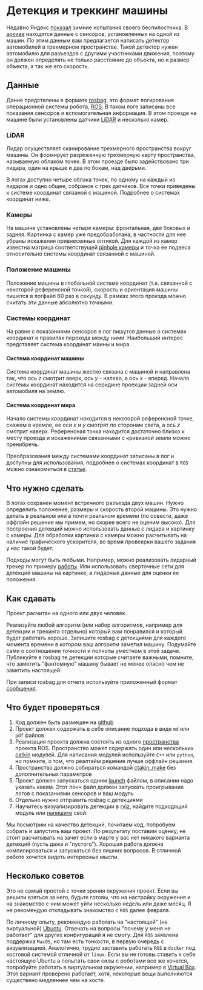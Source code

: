 # Детекция и треккинг машины

Недавно Яндекс [показал](https://www.youtube.com/watch?v=7hUut7Hsgys) зимние испытания своего беспилостника.
В [архиве](TODO) находятся данные с сенсоров, установленных на одной из машин.
По этим данным вам предлагается написать детектор автомобилей в трехмерном пространстве. 
Такой детектор нужен автомобилю для разъездов с другими участниками движения, поэтому он должен определять не только расстояние до объекта, 
но и размер объекта, а так же его скорость.

## Данные

Данне предствлены в формате [rosbag](http://wiki.ros.org/rosbag), это формат логирования операционной системы робота, [ROS](http://www.ros.org/).
В таком логе записаны все показания сенсоров и вспомогательная информация. 
В этом проезде на машине были установлены датчики [LiDAR](https://ru.wikipedia.org/wiki/Лидар) и несколько камер.

### LiDAR

Лидар осуществляет сканирование трехмерного пространства вокруг машины. Он формирует разреженную трехмерную карту пространства, называемую облаком точек.
В этом проезде было задействовано три лидара, один на крыше и два по бокам, над дверьми.

В логах доступно четыре облака точек, по одному на каждый из лидаров и одно общее, собраное с трех датчиков.
Все точки приведены к системе координат связаной с машиной. Подробнее о системах координат ниже.

### Камеры

На машине установлены четыре камеры: фронтальная, две боковых и задняя. 
Картинка с камер уже предобработана, в частности для нее убраны искажения привнесенные оптикой.
Для каждой из камер известна матрица соответствущей [pinhole камеры](https://en.wikipedia.org/wiki/Camera_matrix) 
и точка ее подвеса относительно системы координат связанной с машиной.

### Положение машины

Положение машины в глобальной системе координат (т.е. связанной с некоторой референсной точкой),
 скорость и ориентация машины пишется в логфайл 60 раз в секунду. В рамках этого проезда можно считать эти данные абсолютно точными.

### Системы координат

На равне с показаниями сенсоров в лог пишутся данные о системах координат и правилах перехода между ними.
Наибольший интерес представяет система координат маины и мира.

#### Система координат машины

Система координат машины жестко связана с машиной и направлена так, что ось $z$ смотрит вверх, ось $y$ - налево, а ось $x$ - вперед.
Начало системы координат находится на серидине проекции задней оси автомобиля на землю.

#### Система координат мира

Начало системы координат находится в некоторой референсной точке, скажем в кремле, ее оси $x$ и $y$ смотрят по сторонам света, а ось $z$ смотрит наверх.
Референсная точка находится достаточно близко к месту проезда и искажениями связанными с кривизной земли можно пренибречь.

Преобразования между системами координат записаны в лог и доступны для использования, подробнее о системах координат в `ROS` можно ознакомиться в [статье](http://wiki.ros.org/tf).

## Что нужно сделать

В логах сохранен момент встречного разъезда двух машин. Нужно определить положение, размеры и скорость второй машины. Это нужно делать в реальном или
в почти реальном времени (по совести, даже оффлайн решение мы примем, но скорее всего не оценим высоко). Для построения детекций можно использовать данные с лидара и картинку с камеры.
Для обработки картинки с камеры можно расчитывать на наличие графического ускорителя, во время провекрки вашего задания у нас такой будет.

Подходы могут быть любыми.
Например, можно реализовать лидарный трекер по примеру [работы](http://ieeexplore.ieee.org/document/7535461/figures).
Или использовать сверточные сети для детекций машины на картинке, а лидарные данные для оценки ее положения.

## Как сдавать

Проект расчитан на одного или двух человек.

Реализуйте любой алгоритм (или набор алгоритмов, например для детекции и трекинга отдельно) который вам понравился и который будет работать хорошо. Запишите rosbag с детекциями для каждого момента времени в котором ваш алгоритм заметил машину. Подумайте сами о соотношении точности и полноты уместном в этой задаче. Публикуйте в rosbag те детекции которые считаете важными, помните, что заметить "фантомную" машину бывает не менее опасно чем не заметить настоящей.

При записи rosbag для отчета используйте приложенный формат [сообщения](TODO).

## Что будет проверяться 

1) Код должен быть размещен на [github](http://github.com)
2) Проект должен содержать в себе описание подхода в виде `md` или `pdf` файлов
3) Реализация проекта должна состоять из одного [пространства](http://wiki.ros.org/catkin/workspaces) проекта ROS. Пространство может содержать один или нескольких [catkin](http://wiki.ros.org/catkin/CMakeLists.txt) модулей. Для написания модулей используйте `C++` или `python`, но помните, о том, что реалтайм решение лучше оффлайн решения.
4) Пространство должно собираться командой [ctakin_make](http://wiki.ros.org/catkin/commands/catkin_make) без дополнительных параметров
5) Проект должен запускаться одним [launch](http://wiki.ros.org/roslaunch) файлом, в описании надо указать каким. Этот лонч файл должен запускать проигрывание логов с показаниями сенсоров и ваш модуль
6) Отдельно нужно отправить rosbag с детекциями
7) Научитесь визуализировать детекции в [rviz](http://wiki.ros.org/rviz), найдите подходящий модуль или [напишите](http://docs.ros.org/lunar/api/rviz_plugin_tutorials/html/display_plugin_tutorial.html) свой.

Мы посмотрим на качество детекций, почитаем код, попробуем собрать и запустить ваш проект. По результату поставим оценку, не стоит расчитывать на зачет если в марте у вас нет никакого варианта детекций (пусть даже и "пустого"). Хорошая работа должна компилироваться и запускаться без лишних вопросов. В отличной работе хочется видеть интересные мысли.

## Несколько советов

Это не самый простой с точки зрения окружения проект. Если вы решили взяться за него, будьте готовы, что на настройку окружения и на знакомство с ним может уйти несколько недель или даже месяц. Я не рекомендую откладывать знакомство с `ROS` далее февраля.

По личному опыту, рекомендую работать на "настоящей" (не виртуальной) [Ubuntu](https://www.ubuntu.com/). Отвечать на вопросы "почему у меня не работает" для других конфигураций я не смогу. Для `ROS` заявлена поддержка `MacOS`, но там есть тонкости, в первую очередь с визуализацией. Аналогично, трудно заставить работать `ROS` в `docker` под хостовой системой отличной от `linux`.
Если вы не готовы ставить к себе настоящую Ubuntu а попытать свои силы с роботами все же хочется, попробуйте работать в виртуальном окружении, например в [Virtual Box](https://www.virtualbox.org/). Этот вариант проверено работает, хотя, некоторые вещи выполняются существено медленнее чем на хосте.

